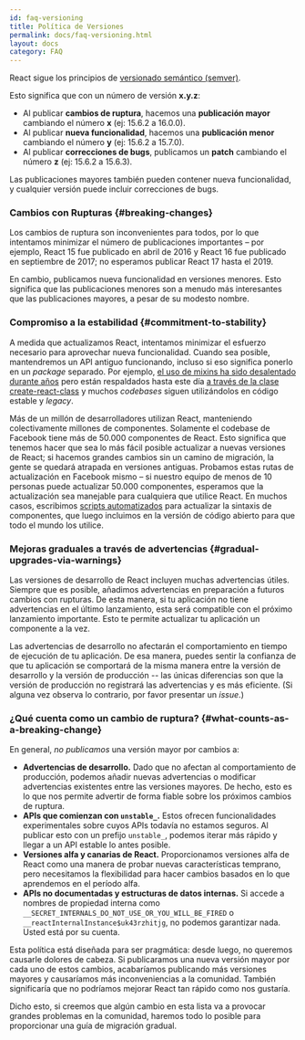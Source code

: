```yaml
---
id: faq-versioning
title: Política de Versiones
permalink: docs/faq-versioning.html
layout: docs
category: FAQ
---
```


React sigue los principios de [versionado semántico (semver)](https://semver.org/lang/es/).

Esto significa que con un número de versión **x.y.z**:

* Al publicar **cambios de ruptura**, hacemos una **publicación mayor** cambiando el número **x** (ej: 15.6.2 a 16.0.0).
* Al publicar **nueva funcionalidad**, hacemos una **publicación menor** cambiando el número **y** (ej: 15.6.2 a 15.7.0).
* Al publicar **correcciones de bugs**, publicamos un **patch** cambiando el número **z** (ej: 15.6.2 a 15.6.3).

Las publicaciones mayores también pueden contener nueva funcionalidad, y cualquier versión puede incluir correcciones de bugs.

### Cambios con Rupturas {#breaking-changes}

Los cambios de ruptura son inconvenientes para todos, por lo que intentamos minimizar el número de publicaciones importantes – por ejemplo, React 15 fue publicado en abril de 2016 y React 16 fue publicado en septiembre de 2017; no esperamos publicar React 17 hasta el 2019.

En cambio, publicamos nueva funcionalidad en versiones menores. Esto significa que las publicaciones menores son a menudo más interesantes que las publicaciones mayores, a pesar de su modesto nombre.

### Compromiso a la estabilidad {#commitment-to-stability}

A medida que actualizamos React, intentamos minimizar el esfuerzo necesario para aprovechar nueva funcionalidad. Cuando sea posible, mantendremos un API antiguo funcionando, incluso si eso significa ponerlo en un *package* separado. Por ejemplo, [el uso de mixins ha sido desalentado durante años](/blog/2016/07/13/mixins-considered-harmful.html) pero están respaldados hasta este día [a través de la clase create-react-class](/docs/react-without-es6.html#mixins) y muchos *codebases* siguen utilizándolos en código estable y *legacy*.

Más de un millón de desarrolladores utilizan React, manteniendo colectivamente millones de componentes. Solamente el codebase de Facebook tiene más de 50.000 componentes de React. Esto significa que tenemos hacer que sea lo más fácil posible actualizar a nuevas versiones de React; si hacemos grandes cambios sin un camino de migración, la gente se quedará atrapada en versiones antiguas. Probamos estas rutas de actualización en Facebook mismo – si nuestro equipo de menos de 10 personas puede actualizar 50.000 componentes, esperamos que la actualización sea manejable para cualquiera que utilice React. En muchos casos, escribimos [scripts automatizados](https://github.com/reactjs/react-codemod) para actualizar la sintaxis de componentes, que luego incluimos en la versión de código abierto para que todo el mundo los utilice.

### Mejoras graduales a través de advertencias {#gradual-upgrades-via-warnings}

Las versiones de desarrollo de React incluyen muchas advertencias útiles. Siempre que es posible, añadimos advertencias en preparación a futuros cambios con rupturas. De esta manera, si tu aplicación no tiene advertencias en el último lanzamiento, esta será compatible con el próximo lanzamiento importante. Esto te permite actualizar tu aplicación un componente a la vez.

Las advertencias de desarrollo no afectarán el comportamiento en tiempo de ejecución de tu aplicación. De esa manera, puedes sentir la confianza de que tu aplicación se comportará de la misma manera entre la versión de desarrollo y la versión de producción -- las únicas diferencias son que la versión de producción no registrará las advertencias y es más eficiente. (Si alguna vez observa lo contrario, por favor presentar un *issue*.)

### ¿Qué cuenta como un cambio de ruptura? {#what-counts-as-a-breaking-change}

En general, *no publicamos* una versión mayor por cambios a:

* **Advertencias de desarrollo.** Dado que no afectan al comportamiento de producción, podemos añadir nuevas advertencias o modificar advertencias existentes entre las versiones mayores. De hecho, esto es lo que nos permite advertir de forma fiable sobre los próximos cambios de ruptura.
* **APIs que comienzan con `unstable_`.** Estos ofrecen funcionalidades experimentales sobre cuyos APIs todavía no estamos seguros. Al publicar esto con un prefijo `unstable_`, podemos iterar más rápido y llegar a un API estable lo antes posible.
* **Versiones alfa y canarias de React.**  Proporcionamos versiones alfa de React como una manera de probar nuevas características temprano, pero necesitamos la flexibilidad para hacer cambios basados en lo que aprendemos en el período alfa.
* **APIs no documentadas y estructuras de datos internas.** Si accede a nombres de propiedad interna como `__SECRET_INTERNALS_DO_NOT_USE_OR_YOU_WILL_BE_FIRED` o `__reactInternalInstance$uk43rzhitjg`, no podemos garantizar nada. Usted está por su cuenta.

Esta política está diseñada para ser pragmática: desde luego, no queremos causarle dolores de cabeza. Si publicaramos una nueva versión mayor por cada uno de estos cambios, acabaríamos publicando más versiones mayores y causaríamos más inconveniencias a la comunidad. También significaría que no podríamos mejorar React tan rápido como nos gustaría.

Dicho esto, si creemos que algún cambio en esta lista va a provocar grandes problemas en la comunidad, haremos todo lo posible para proporcionar una guía de migración gradual.
